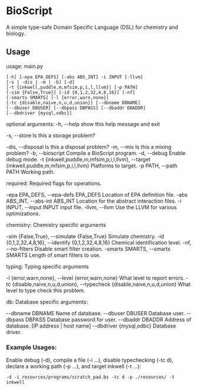 # BioScript

A simple type-safe Domain Specific Language (DSL) for chemistry and biology.



## Usage
usage: main.py
``` 
[-h] [-epa EPA_DEFS] [-abs ABS_INT] -i INPUT [-llvm]
[-s | -dis | -m | -b] [-d]
[-t {inkwell,puddle,m,mfsim,p,i,l,llvm}] [-p PATH]
[-sim {False,True}] [-id {0,1,2,32,4,8,16}] [-nf]
[-smarts SMARTS] [-l {error,warn,none}]
[-tc {disable,naive,n,u,d,union}] [--dbname DBNAME]
[--dbuser DBUSER] [--dbpass DBPASS] [--dbaddr DBADDR]
[--dbdriver {mysql,odbc}]
```
optional arguments:
  -h, --help            show this help message and exit
  
  -s, --store           Is this a storage problem?
  
  -dis, --disposal      Is this a disposal problem?
  -m, --mix             Is this a mixing problem?
  -b, --bioscript       Compile a BioScript program.
  -d, --debug           Enable debug mode.
  -t {inkwell,puddle,m,mfsim,p,i,l,llvm}, --target {inkwell,puddle,m,mfsim,p,i,l,llvm}
                        Platforms to target.
  -p PATH, --path PATH  Working path.

required:
  Required flags for operations.

  -epa EPA_DEFS, --epa-defs EPA_DEFS
                        Location of EPA definition file.
  -abs ABS_INT, --abs-int ABS_INT
                        Location for the abstract interaction files.
  -i INPUT, --input INPUT
                        input file.
  -llvm, --llvm         Use the LLVM for various optimizations.

chemistry:
  Chemistry specific arguments

  -sim {False,True}, --simulate {False,True}
                        Simulate chemistry.
  -id {0,1,2,32,4,8,16}, --identify {0,1,2,32,4,8,16}
                        Chemical identification level.
  -nf, --no-filters     Disable smart filter creation.
  -smarts SMARTS, --smarts SMARTS
                        Length of smart filters to use.

typing:
  Typing specific arguments

  -l {error,warn,none}, --level {error,warn,none}
                        What level to report errors.
  -tc {disable,naive,n,u,d,union}, --typecheck {disable,naive,n,u,d,union}
                        What level to type check this problem.

db:
  Database specific arguments:

  --dbname DBNAME       Name of database.
  --dbuser DBUSER       Database user.
  --dbpass DBPASS       Database password for user.
  --dbaddr DBADDR       Address of database. [IP address | host name]
  --dbdriver {mysql,odbc}
                        Database driver.
                        
### Example Usages:

Enable debug (-d), compile a file (-i ...), disable typechecking (-tc d), declare a working path (-p ...), and target inkwell (-t ...):

```-d -i resources/programs/scratch_pad.bs -tc d -p ./resources/ -t inkwell```